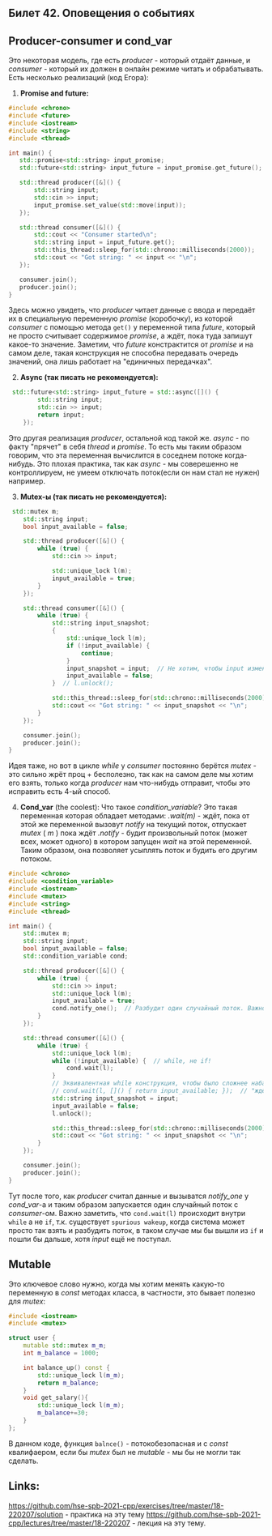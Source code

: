 ## Билет 42. Оповещения о событиях
## Producer-consumer и cond_var
Это некоторая модель, где есть *producer* - который отдаёт данные, и *consumer* - который их должен в онлайн режиме читать и обрабатывать. 
Есть несколько реализаций (код Егора):
1. **Promise and future:**
 ```C++
#include <chrono>
#include <future>
#include <iostream>
#include <string>
#include <thread>

int main() {
    std::promise<std::string> input_promise;
    std::future<std::string> input_future = input_promise.get_future();

    std::thread producer([&]() {
        std::string input;
        std::cin >> input;
        input_promise.set_value(std::move(input));
    });

    std::thread consumer([&]() {
        std::cout << "Consumer started\n";
        std::string input = input_future.get();
        std::this_thread::sleep_for(std::chrono::milliseconds(2000));
        std::cout << "Got string: " << input << "\n";
    });

    consumer.join();
    producer.join();
}
```
Здесь можно увидеть, что *producer* читает данные с ввода и передаёт их в специальную переменную *promise* (коробочку), из которой *consumer* с помощью метода `get()` у переменной типа *future*, который не просто считывает содержимое *promise*, а ждёт, пока туда запишут какое-то значение.
Заметим, что *future* констрактится от *promise* и на самом деле, такая конструкция не способна передавать очередь значений, она лишь работает на "единичных передачках".

2. **Async (так писать не рекомендуется):**
```C++
 std::future<std::string> input_future = std::async([]() {
        std::string input;
        std::cin >> input;
        return input;
    });
```
Это другая реализация *producer*, остальной код такой же. 
*async* - по факту "прячет" в себя *thread* и *promise*. То есть мы таким образом говорим, что эта переменная вычислится в соседнем потоке когда-нибудь. 
Это плохая практика, так как *async* - мы соверешенно не контроллируем, не умеем отключать поток(если он нам стал не нужен)  например.

3. **Mutex-ы (так писать не рекомендуется):**
```C++
 std::mutex m;
    std::string input;
    bool input_available = false;

    std::thread producer([&]() {
        while (true) {
            std::cin >> input;

            std::unique_lock l(m);
            input_available = true;
        }
    });

    std::thread consumer([&]() {
        while (true) {
            std::string input_snapshot;
            {
                std::unique_lock l(m);
                if (!input_available) {
                    continue;
                }
                input_snapshot = input;  // Не хотим, чтобы input изменился, пока мы ждём две секунды.
                input_available = false;
            }  // l.unlock();

            std::this_thread::sleep_for(std::chrono::milliseconds(2000));
            std::cout << "Got string: " << input_snapshot << "\n";
        }
    });

    consumer.join();
    producer.join();
}
```
Идея таже, но вот в цикле *while* у *consumer*  постоянно берётся *mutex* - это сильно жрёт проц + бесполезно, так как на самом деле мы хотим его взять, только когда *producer* нам что-нибудь отправит, чтобы это исправить есть 4-ый способ.

4. **Cond_var** (the coolest):
Что такое *condition_variable*? Это такая переменная которая обладает методами: *.wait(m)* - ждёт, пока от этой же переменной вызовут *notify* на текущий поток, отпускает *mutex* ( *m* ) пока ждёт
*.notify*  -  будит произвольный поток (может всех, может одного) в котором запущен *wait* на этой переменной.
Таким образом, она позволяет усыплять поток и будить его другим потоком.
```C++
#include <chrono>
#include <condition_variable>
#include <iostream>
#include <mutex>
#include <string>
#include <thread>

int main() {
    std::mutex m;
    std::string input;
    bool input_available = false;
    std::condition_variable cond;

    std::thread producer([&]() {
        while (true) {
            std::cin >> input;
            std::unique_lock l(m);
            input_available = true;
            cond.notify_one();  // Разбудит один случайный поток. Важно, чтобы это было ему по делу.
        }
    });

    std::thread consumer([&]() {
        while (true) {
            std::unique_lock l(m);
            while (!input_available) {  // while, не if!
                cond.wait(l);
            }
            // Эквивалентная while конструкция, чтобы было сложнее набагать и были понятнее намерения.
            // cond.wait(l, []() { return input_available; });  // "ждём выполнения предиката".
            std::string input_snapshot = input;
            input_available = false;
            l.unlock();

            std::this_thread::sleep_for(std::chrono::milliseconds(2000));
            std::cout << "Got string: " << input_snapshot << "\n";
        }
    });

    consumer.join();
    producer.join();
}
```
Тут после того, как *producer* считал данные и вызыватся *notify_one* у *cond_var*-а и таким образом запускается один случайный поток с *consumer*-ом.
Важно заметить, что  `cond.wait(l)` происходит внутри `while` а не `if`, т.к. существует `spurious wakeup`, когда система может просто так взять и разбудить поток, в таком случае мы бы вышли из `if` и пошли бы дальше, хотя *input* ещё не поступал. 

## Mutable
Это ключевое слово нужно, когда мы хотим менять какую-то переменную в *const* методах класса, в частности, это бывает полезно для *mutex*:
```C++
#include <iostream>
#include <mutex>

struct user {
    mutable std::mutex m_m;
    int m_balance = 1000;

    int balance_up() const {
        std::unique_lock l(m_m);
        return m_balance;
    }
    void get_salary(){
        std::unique_lock l(m_m);
        m_balance+=30;
    }
};
```
В данном коде, функция `balnce()` - потокобезопасная и с *const* квалифаером, если бы *mutex* был не *mutable* - мы бы не могли так сделать.
## Links:
https://github.com/hse-spb-2021-cpp/exercises/tree/master/18-220207/solution - практика на эту тему
https://github.com/hse-spb-2021-cpp/lectures/tree/master/18-220207 - лекция на эту тему.
